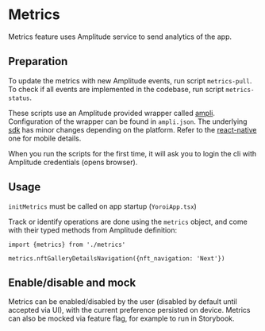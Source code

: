 # Metrics

Metrics feature uses Amplitude service to send analytics of the app.

## Preparation

To update the metrics with new Amplitude events, run script `metrics-pull`.
To check if all events are implemented in the codebase, run script `metrics-status`.

These scripts use an Amplitude provided wrapper called [ampli]('https://www.docs.developers.amplitude.com/data/sdks/ampli-overview). Configuration of the wrapper can be found in `ampli.json`.
The underlying [sdk]('https://www.docs.developers.amplitude.com/data/sdks/sdk-architecture) has minor changes depending on the platform. Refer to the [react-native]('https://www.docs.developers.amplitude.com/data/sdks/typescript-react-native') one for mobile details.

When you run the scripts for the first time, it will ask you to login the cli with Amplitude credentials (opens browser).

## Usage

`initMetrics` must be called on app startup (`YoroiApp.tsx`)

Track or identify operations are done using the `metrics` object, and come with their typed methods from Amplitude definition:

```tsx
import {metrics} from './metrics'

metrics.nftGalleryDetailsNavigation({nft_navigation: 'Next'})
```

## Enable/disable and mock

Metrics can be enabled/disabled by the user (disabled by default until accepted via UI), with the current preference persisted on device.
Metrics can also be mocked via feature flag, for example to run in Storybook.
